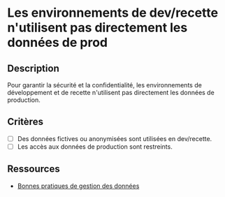 # Les environnements de dev/recette n'utilisent pas directement les données de prod

## Description

Pour garantir la sécurité et la confidentialité, les environnements de développement et de recette n'utilisent pas directement les données de production.

## Critères

- [ ] Des données fictives ou anonymisées sont utilisées en dev/recette.
- [ ] Les accès aux données de production sont restreints.

## Ressources

- [Bonnes pratiques de gestion des données](https://www.example.com/bonnes-pratiques-donnees)
